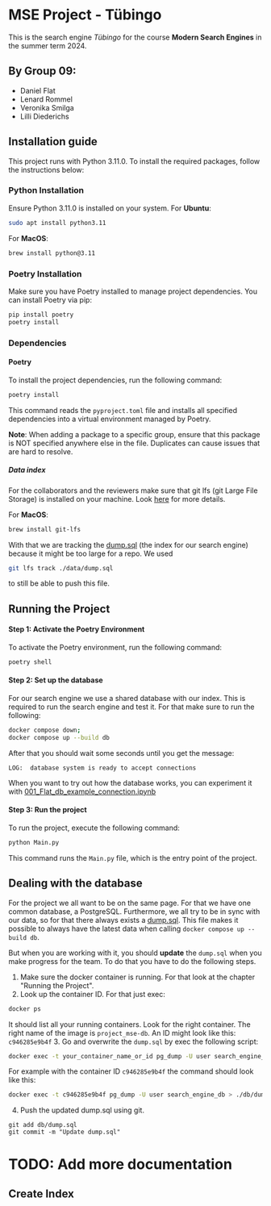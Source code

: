 # MSE Project - Tübingo
This is the search engine *Tübingo* for the course **Modern Search Engines** in the summer term 2024.

## By Group 09:
 - Daniel Flat
 - Lenard Rommel
 - Veronika Smilga
 - Lilli Diederichs

## Installation guide
This project runs with Python 3.11.0. To install the required packages, follow the instructions below:

### Python Installation
Ensure Python 3.11.0 is installed on your system.
For **Ubuntu**:
```bash 
sudo apt install python3.11
```
For **MacOS**:
```bash
brew install python@3.11
```
### Poetry Installation
Make sure you have Poetry installed to manage project dependencies. You can install Poetry via pip:
```bash
pip install poetry
poetry install
```

### Dependencies
#### Poetry
To install the project dependencies, run the following command:
```bash
poetry install
```
This command reads the `pyproject.toml` file and installs all specified dependencies into a virtual environment managed by Poetry.

**Note**: When adding a package to a specific group, ensure that this package is NOT specified anywhere else in the file. Duplicates can cause issues that are hard to resolve.

##### Data index
For the collaborators and the reviewers make sure that git lfs (git Large File Storage) is installed on your machine.
Look [here](https://docs.github.com/en/repositories/working-with-files/managing-large-files/installing-git-large-file-storage) for more details.

For **MacOS**:
```bash
brew install git-lfs
```
With that we are tracking the [dump.sql](/db/dump.sql) (the index for our search engine) because it might be too large for a repo. 
We used
```bash
git lfs track ./data/dump.sql
```
to still be able to push this file.

## Running the Project
#### Step 1: Activate the Poetry Environment
To activate the Poetry environment, run the following command:
```bash
poetry shell
```

#### Step 2: Set up the database
For our search engine we use a shared database with our index. This is required
to run the search engine and test it. 
For that make sure to run the following:
```bash
docker compose down;
docker compose up --build db
```
After that you should wait some seconds until you get the message:

```vbnet
LOG:  database system is ready to accept connections
```

When you want to try out how the database works, you can experiment it with [001_Flat_db_example_connection.ipynb](exp/001_Flat_db_example_connection.ipynb)

#### Step 3: Run the project
To run the project, execute the following command:
```bash
python Main.py
```
This command runs the `Main.py` file, which is the entry point of the project.


## Dealing with the database 

For the project we all want to be on the same page. For that we have one common database, a PostgreSQL.
Furthermore, we all try to be in sync with our data, so for that there always exists a [dump.sql](./db/dump.sql).
This file makes it possible to always have the latest data when calling `docker compose up --build db`.

But when you are working with it, you should **update** the `dump.sql` when you make progress for the team. To do that you have to do the following steps.

1. Make sure the docker container is running. For that look at the chapter "Running the Project".
2. Look up the container ID. For that just exec:
```bash
docker ps
```
It should list all your running containers. Look for the right container. The right name of the image is `project_mse-db`.
An ID might look like this: `c946285e9b4f`
3. Go and overwrite the `dump.sql` by exec the following script:
```bash
docker exec -t your_container_name_or_id pg_dump -U user search_engine_db > ./db/dump.sql
```
For example with the container ID `c946285e9b4f` the command should look like this:
```bash
docker exec -t c946285e9b4f pg_dump -U user search_engine_db > ./db/dump.sql
```
4. Push the updated dump.sql using git.
```
git add db/dump.sql
git commit -m "Update dump.sql"
```

# TODO: Add more documentation

## Create Index






